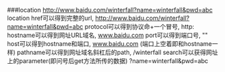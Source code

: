 ###location
http://www.baidu.com/winterfall?name=winterfall&pwd=abc
location    href可以得到完整的url,                                         http://www.baidu.com/winterfall?name=winterfall&pwd=abc
            protocol可以得到协议命+一个冒号,                               http:
            hostname可以得到网址URL域名,                                   www.baidu.com 
            port可以得到端口号,                                            ""   
            host可以得到hostname和端口,                                    www.baidu.com (端口上空着即和hostname一样)
            pathname可以得到网址域名斜杠后的path,                          /winterfall 
            search可以获得网址上的parameter(即问号后get方法所传的数据)     ?name=winterfall&pwd=abc

